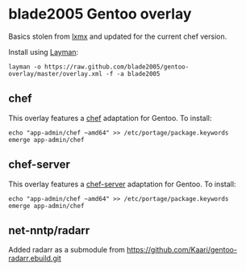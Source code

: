 # blade2005 Gentoo overlay

Basics stolen from [lxmx](https://github.com/lxmx/gentoo-overlay) and updated for the current chef version.

Install using [Layman](http://www.gentoo.org/proj/en/overlays/userguide.xml):

```
layman -o https://raw.github.com/blade2005/gentoo-overlay/master/overlay.xml -f -a blade2005
```

## chef

This overlay features a [chef](http://www.opscode.com/chef/install/) adaptation for Gentoo.
To install:

```
echo "app-admin/chef ~amd64" >> /etc/portage/package.keywords
emerge app-admin/chef
```

## chef-server

This overlay features a [chef-server](https://github.com/chef/chef-server) adaptation for Gentoo.
To install:

```
echo "app-admin/chef ~amd64" >> /etc/portage/package.keywords
emerge app-admin/chef
```

## net-nntp/radarr

Added radarr as a submodule from https://github.com/Kaari/gentoo-radarr.ebuild.git
